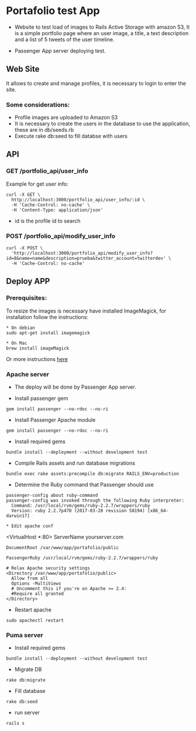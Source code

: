 # Portafolio test App


* Website to test load of images to Rails Active Storage with amazon S3, It is a simple portfolio page where an user image, a title, a text description and a list of 5 tweets of the user timeline.

* Passenger App server deploying test.
## Web Site

It allows to create and manage profiles, it is necessary to login to enter the site.

### Some considerations:
* Profile images are uploaded to Amazon S3
* It is necessary to create the users in the database to use the application, these are in db/seeds.rb
* Execute rake db:seed to fill databse with users

## API

### GET /portfolio_api/user_info
Example for get user info:

```curl
curl -X GET \
  http://localhost:3000/portfolio_api/user_info/:id \
  -H 'Cache-Control: no-cache' \
  -H 'Content-Type: application/json'
```
* id is the profile id to search

### POST /portfolio_api/modify_user_info

```curl
curl -X POST \
  'http://localhost:3000/portfolio_api/modify_user_info?id=8&name=name&description=prueba&twitter_account=twitterdev' \
  -H 'Cache-Control: no-cache'
```

## Deploy APP

### Prerequisites:

To resize the images is necessary have installed ImageMagick, for installation follow the instructions:

```
* On debian
sudo apt-get install imagemagick

* On Mac
brew install imageMagick
```

Or more instructions [here](https://www.imagemagick.org/script/install-source.php)

### Apache server
* The deploy will be done by Passenger App server.

* Install passenger gem

```
gem install passenger --no-rdoc --no-ri
```

* Install Passenger Apache module
```
gem install passenger --no-rdoc --no-ri
```

* Install required gems

```
bundle install --deployment --without development test
```

* Compile Rails assets and run database migrations
```
bundle exec rake assets:precompile db:migrate RAILS_ENV=production
```

* Determine the Ruby command that Passenger should use

```
passenger-config about ruby-command
passenger-config was invoked through the following Ruby interpreter:
  Command: /usr/local/rvm/gems/ruby-2.2.7/wrappers/ruby
  Version: ruby 2.2.7p470 (2017-03-28 revision 58194) [x86_64-darwin17]

* Edit apache conf

```
<VirtualHost *:80>
    ServerName yourserver.com

    DocumentRoot /var/www/app/portafolio/public

    PassengerRuby /usr/local/rvm/gems/ruby-2.2.7/wrappers/ruby

    # Relax Apache security settings
    <Directory /var/www/app/portafolio/public>
      Allow from all
      Options -MultiViews
      # Uncomment this if you're on Apache >= 2.4:
      #Require all granted
    </Directory>
</VirtualHost>

* Restart apache

```
sudo apachectl restart
```

### Puma server

* Install required gems

```
bundle install --deployment --without development test
```

* Migrate DB

```
rake db:migrate
```

* Fill database

```
rake db:seed
```

* run server

```
rails s
```